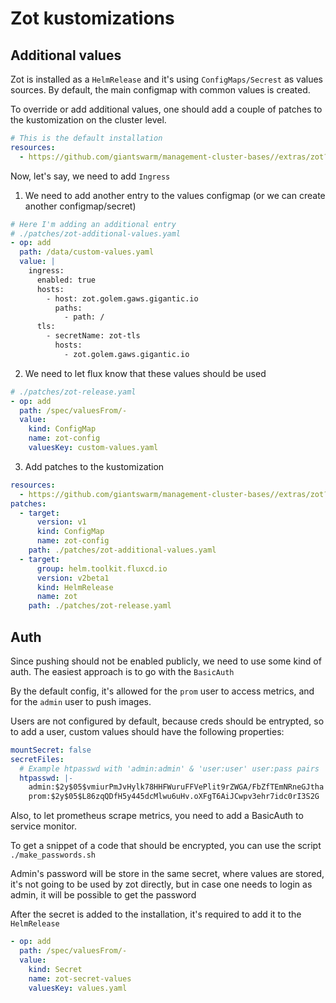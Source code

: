 # Zot kustomizations


## Additional values

Zot is installed as a `HelmRelease` and it's using `ConfigMaps/Secrest` as values sources. By default, the main configmap with common values is created.

To override or add additional values, one should add a couple of patches to the kustomization on the cluster level. 

```yaml
# This is the default installation
resources:
  - https://github.com/giantswarm/management-cluster-bases//extras/zot?ref=main
```

Now, let's say, we need to add `Ingress`

1. We need to add another entry to the values configmap (or we can create another configmap/secret)

```yaml
# Here I'm adding an additional entry
# ./patches/zot-additional-values.yaml
- op: add
  path: /data/custom-values.yaml
  value: |
    ingress:
      enabled: true
      hosts:
        - host: zot.golem.gaws.gigantic.io
          paths:
            - path: /
      tls:
        - secretName: zot-tls
          hosts:
            - zot.golem.gaws.gigantic.io

```

2. We need to let flux know that these values should be used

```yaml
# ./patches/zot-release.yaml
- op: add
  path: /spec/valuesFrom/-
  value:
    kind: ConfigMap
    name: zot-config
    valuesKey: custom-values.yaml
```

3. Add patches to the kustomization

```yaml
resources:
  - https://github.com/giantswarm/management-cluster-bases//extras/zot?ref=main
patches:
  - target:
      version: v1
      kind: ConfigMap
      name: zot-config
    path: ./patches/zot-additional-values.yaml
  - target:
      group: helm.toolkit.fluxcd.io
      version: v2beta1
      kind: HelmRelease
      name: zot
    path: ./patches/zot-release.yaml
```
## Auth

Since pushing should not be enabled publicly, we need to use some kind of auth. The easiest approach is to go with the `BasicAuth`

By the default config, it's allowed for the `prom` user to access metrics, and for the `admin` user to push images.

Users are not configured by default, because creds should be entrypted, so to add a user, custom values should have the following properties:

```yaml
mountSecret: false
secretFiles:
  # Example htpasswd with 'admin:admin' & 'user:user' user:pass pairs
  htpasswd: |-
    admin:$2y$05$vmiurPmJvHylk78HHFWuruFFVePlit9rZWGA/FbZfTEmNRneGJtha
    prom:$2y$05$L86zqQDfH5y445dcMlwu6uHv.oXFgT6AiJCwpv3ehr7idc0rI3S2G
```

Also, to let prometheus scrape metrics, you need to add a BasicAuth to service monitor. 

To get a snippet of a code that should be encrypted, you can use the script `./make_passwords.sh`

Admin's password will be store in the same secret, where values are stored, it's not going to be used by zot directly, but in case one needs to login as admin, it will be possible to get the password

After the secret is added to the installation, it's required to add it to the `HelmRelease`

```yaml
- op: add
  path: /spec/valuesFrom/-
  value:
    kind: Secret
    name: zot-secret-values
    valuesKey: values.yaml
```
